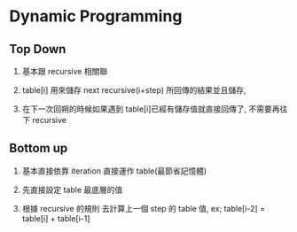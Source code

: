 # Dynamic Programming

## Top Down

1. 基本跟 recursive 相關聯

2. table[i] 用來儲存 next recursive(i+step) 所回傳的結果並且儲存,

3. 在下一次回朔的時候如果遇到 table[i]已經有儲存值就直接回傳了, 不需要再往下 recursive

## Bottom up

1. 基本直接依靠 iteration 直接運作 table(最節省記憶體)

2. 先直接設定 table 最底層的值

3. 根據 recursive 的規則 去計算上一個 step 的 table 值, ex; table[i-2] = table[i] + table[i-1]
